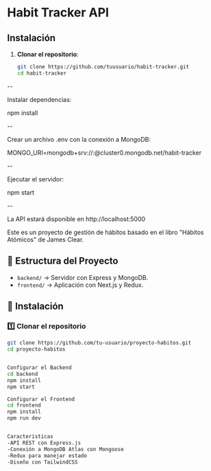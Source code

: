 # Habit Tracker API

## Instalación

1. **Clonar el repositorio**:
   ```sh
   git clone https://github.com/tuusuario/habit-tracker.git
   cd habit-tracker


--

Instalar dependencias:

npm install

--

Crear un archivo .env con la conexión a MongoDB:

MONGO_URI=mongodb+srv://<usuario>:<password>@cluster0.mongodb.net/habit-tracker

--

Ejecutar el servidor:

npm start

--

La API estará disponible en http://localhost:5000

Este es un proyecto de gestión de hábitos basado en el libro "Hábitos Atómicos" de James Clear.

## 📂 Estructura del Proyecto
- `backend/` → Servidor con Express y MongoDB.
- `frontend/` → Aplicación con Next.js y Redux.

## 🚀 Instalación

### 1️⃣ Clonar el repositorio
```bash
git clone https://github.com/tu-usuario/proyecto-habitos.git
cd proyecto-habitos


Configurar el Backend
cd backend
npm install
npm start

Configurar el Frontend
cd frontend
npm install
npm run dev


Características
-API REST con Express.js
-Conexión a MongoDB Atlas con Mongoose
-Redux para manejar estado
-Diseño con TailwindCSS